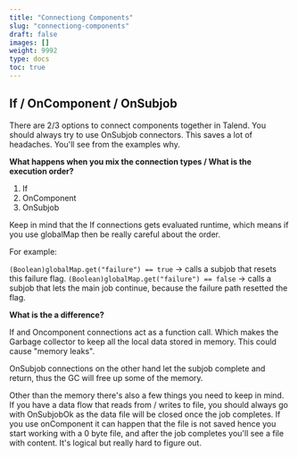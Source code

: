 ```yaml
---
title: "Connectiong Components"
slug: "connectiong-components"
draft: false
images: []
weight: 9992
type: docs
toc: true
---
```


## If / OnComponent / OnSubjob
There are 2/3 options to connect components together in Talend. You should always try to use OnSubjob connectors. This saves a lot of headaches. You'll see from the examples why.

**What happens when you mix the connection types / What is the execution order?**

 1. If
 2. OnComponent
 3. OnSubjob

Keep in mind that the If connections gets evaluated runtime, which means if you use globalMap then be really careful about the order. 

For example:

`(Boolean)globalMap.get("failure") == true` -> calls a subjob that resets this failure flag.
`(Boolean)globalMap.get("failure") == false` -> calls a subjob that lets the main job continue, because the failure path resetted the flag.

**What is the a difference?**

If and Oncomponent connections act as a function call. Which makes the Garbage collector to keep all the local data stored in memory. This could cause "memory leaks".

OnSubjob connections on the other hand let the subjob complete and return, thus the GC will free up some of the memory.

Other than the memory there's also a few things you need to keep in mind. If you have a data flow that reads from / writes to file, you should always go with OnSubjobOk as the data file will be closed once the job completes. If you use onComponent it can happen that the file is not saved hence you start working with a 0 byte file, and after the job completes you'll see a file with content. It's logical but really hard to figure out.

